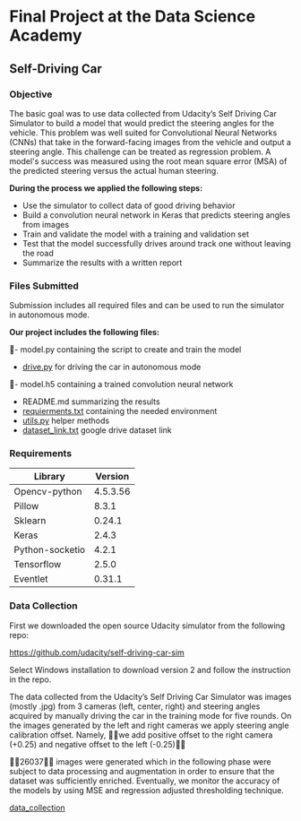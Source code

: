 # Final Project at the Data Science Academy
## Self-Driving Car

### Objective
The basic goal was to use data collected from Udacity’s Self Driving Car Simulator to build a model that would predict the steering angles for the vehicle. This problem was well suited for Convolutional Neural Networks (CNNs) that take in the forward-facing images from the vehicle and output a steering angle. This challenge can be treated as regression problem. A model's success was measured using the root mean square error (MSA) of the predicted steering versus the actual human steering.

**During the process we applied the following steps:**
-	Use the simulator to collect data of good driving behavior
-	Build a convolution neural network in Keras that predicts steering angles from images
-	Train and validate the model with a training and validation set
-	Test that the model successfully drives around track one without leaving the road
-	Summarize the results with a written report

### Files Submitted
Submission includes all required files and can be used to run the simulator in autonomous mode.

**Our project includes the following files:**

🔴-	model.py containing the script to create and train the model
-	[drive.py](https://github.com/marija-kara/Self_driving_car/blob/main/drive.py) for driving the car in autonomous mode

🔴-	model.h5 containing a trained convolution neural network
-	README.md summarizing the results
-	[requierments.txt](https://github.com/marija-kara/Self_driving_car/blob/main/requirements.txt) containing the needed environment
-	[utils.py](https://github.com/marija-kara/Self_driving_car/blob/main/utils.py) helper methods
-	[dataset_link.txt](https://github.com/marija-kara/Self_driving_car/blob/main/dataset_link.txt) google drive dataset link

### Requirements
| Library | Version |
|---|---|
| Opencv-python |	4.5.3.56 |
| Pillow |	8.3.1 |
| Sklearn |	0.24.1 |
| Keras |	2.4.3 |
| Python-socketio |	4.2.1 |
| Tensorflow |	2.5.0 |
| Eventlet |	0.31.1 |

### Data Collection

First we downloaded the open source Udacity simulator from the following repo:

https://github.com/udacity/self-driving-car-sim

Select Windows installation to download version 2 and follow the instruction in the repo.

The data collected from the Udacity’s Self Driving Car Simulator was images (mostly .jpg) from 3 cameras (left, center, right) and steering angles acquired by manually driving the car in the training mode for five rounds. On the images generated by the left and right cameras we apply steering angle calibration offset. Namely, 🔴🔴we add positive offset to the right camera (+0.25) and negative offset to the left (-0.25)🔴🔴

🔴🔴26037🔴🔴 images were generated which in the following phase were subject to data processing and augmentation in order to ensure that the dataset was sufficiently enriched. Eventually, we monitor the accuracy of the models by using MSE and regression adjusted thresholding technique.

[data_collection](https://drive.google.com/file/d/1Gs8qbosLs8GZ5ikUdL8DmNxkhhctrJpL/view?usp=sharing/data_collection.png)
